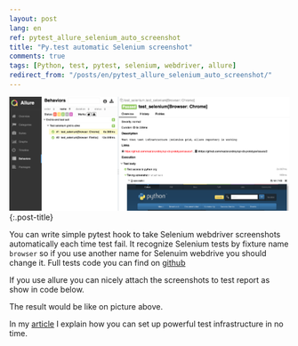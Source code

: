 ```yaml
---
layout: post
lang: en
ref: pytest_allure_selenium_auto_screenshot
title: "Py.test automatic Selenium screenshot"
comments: true
tags: [Python, test, pytest, selenium, webdriver, allure]
redirect_from: "/posts/en/pytest_allure_selenium_auto_screenshot/"
---
```

![](/images/allure-report.png){:.post-title}

You can write simple pytest hook to take Selenium webdriver screenshots
automatically each time test fail.
It recognize Selenium tests by fixture name `browser` so if you use
another name for Selenuim webdrive you should change it.
Full tests code you can find on [github](https://github.com/masterandrey/e2e-tests)

If you use allure you can nicely attach the screenshots to test report
as show in code below.

<script src="https://gist.github.com/masterandrey/4ec6d58857bb8689907c87f63475525f.js"></script>

The result would be like on picture above.

In my [article](https://sorokin.engineer/posts/en/e2e_tests.html)
I explain how you can set up powerful test infrastructure in no time.
